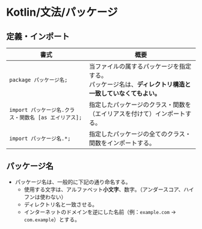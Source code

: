 # Kotlin/文法/パッケージ

## 定義・インポート

| 書式                                                  | 概要                                                         |
| ----------------------------------------------------- | ------------------------------------------------------------ |
| `package パッケージ名;`                               | 当ファイルの属するパッケージを指定する。<br />パッケージ名は、**ディレクトリ構造と一致していなくてもよい。** |
| `import パッケージ名.クラス・関数名 [as エイリアス];` | 指定したパッケージのクラス・関数を（エイリアスを付けて）インポートする。 |
| `import パッケージ名.*;`                              | 指定したパッケージの全てのクラス・関数をインポートする。     |

## パッケージ名

- パッケージ名は、一般的に下記の通り命名する。
  - 使用する文字は、アルファベット**小文字**、数字。（アンダースコア、ハイフンは使わない）
  - ディレクトリ名と一致させる。
  - インターネットのドメインを逆にした名前（例：`example.com` -> `com.example`）とする。
